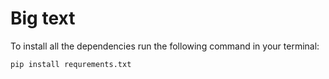 # Big text

To install all the dependencies run the following command in your terminal:
```bash
pip install requrements.txt
```